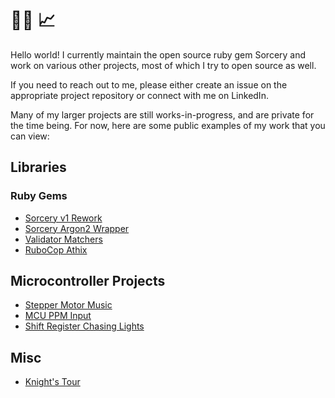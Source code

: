 # 👨‍💻 📈
<a rel="nofollow me" href="https://ruby.social/@joshbuker"></a><a rel="nofollow me" href="https://infosec.exchange/@joshbuker"></a>
Hello world! I currently maintain the open source ruby gem Sorcery and work
on various other projects, most of which I try to open source as well.

If you need to reach out to me, please either create an issue on the appropriate
project repository or connect with me on LinkedIn.

Many of my larger projects are still works-in-progress, and are private for the time being. For now,
here are some public examples of my work that you can view:

## Libraries

### Ruby Gems

* [Sorcery v1 Rework](https://github.com/sorcery/sorcery-rework)
* [Sorcery Argon2 Wrapper](https://github.com/sorcery/argon2)
* [Validator Matchers](https://github.com/athix/validator-matchers)
* [RuboCop Athix](https://github.com/athix/rubocop-athix)

## Microcontroller Projects

* [Stepper Motor Music](https://github.com/athix/stepper-motor-music)
* [MCU PPM Input](https://github.com/athix/mcu-ppm-input)
* [Shift Register Chasing Lights](https://github.com/athix/shift-register-stuff)

## Misc

* [Knight's Tour](https://github.com/athix/knights-torus)
